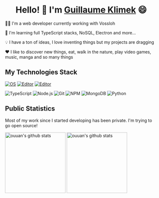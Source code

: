 <h1 align="center">Hello! 👋 I'm <a href="https://www.linkedin.com/in/guillaume-klimek/">Guillaume Klimek</a> 😄</h1>

🧑‍💻 I'm a web developer currently working with Vossloh

🌱 I'm learning full TypeScript stacks, NoSQL, Electron and more...

💡 I have a ton of ideas, I love inventing things but my projects are dragging

❤️ I like to discover new things, eat, walk in the nature, play video games, music, manga and so many things

## My Technologies Stack

[![OS](https://img.shields.io/badge/OS-Linux-informational?style=flat-square&logo=linux&logoColor=white)](https://en.wikipedia.org/wiki/Linux)
[![Editor](https://img.shields.io/badge/Editor-webstorm-blue?logo=webstorm)](https://www.jetbrains.com/webstorm/)
[![Editor](https://img.shields.io/badge/Editor-pycharm-5ADE78?logo=pycharm)](https://www.jetbrains.com/pycharm/)

<img alt="TypeScript" src="https://img.shields.io/badge/-TypeScript-007ACC?style=flat-square&logo=typescript&logoColor=white" />
<img alt="Node.js" src="https://img.shields.io/badge/-Nodejs-43853d?style=flat-square&logo=Node.js&logoColor=white" />
<img alt="Git" src="https://img.shields.io/badge/-Git-%23F05032?style=flat-square&logo=git&logoColor=%23ffffff" />
<img alt="NPM" src="https://img.shields.io/badge/-NPM-CB3837?style=flat-square&logo=npm&logoColor=white" />
<img alt="MongoDB" src="https://img.shields.io/badge/-MongoDB-13aa52?style=flat-square&logo=mongodb&logoColor=white" />
<img alt="Python" src="https://img.shields.io/badge/-python-FDD33D?logo=python" />


## Public Statistics

Most of my work since I started developing has been private. I'm trying to go open source!

<p align="left">
<img alt="ouuan's github stats" height='200' src="https://github-readme-stats.vercel.app/api?username=guiklimek&hide=stars&count_private=true&include_all_commits=true&show_icons=true">
<img alt="ouuan's github stats" height='200' src="https://github-readme-stats.vercel.app/api/top-langs/?username=guiklimek"> <!-- &hide=python -->
</p>
